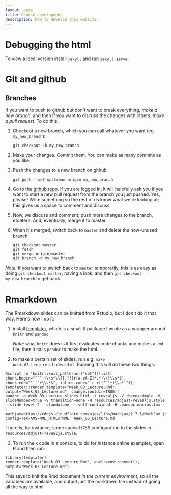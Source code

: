 ```yaml
---
layout: page
title: Course development
description: how to develop this website
---
```


# Debugging the html

To view a local version install `jekyll` and run `jekyll serve`.


# Git and github

## Branches

If you want to push to github but don't want to break everything,
*make a new branch*, and then if you want to discuss the changes with others,
*make a pull request*.
To do this,

1. Checkout a new branch, which you can call whatever you want (eg `my_new_branch`):
    ```
    git checkout -b my_new_branch
    ```

2. Make your changes. Commit them. You can make as many commits as you like.

3. Push the changes to a new branch on github
    ```
    git push --set-upstream origin my_new_branch
    ```

4. Go to the [github repo](https://github.com/UO_Biostats/UO_ABS).
    If you are logged in, it will helpfully ask you if you want to start a new pull request
    from the branch you just pushed. Yes, please!
    Write something so the rest of us know what we're looking at;
    this gives us a space to comment and discuss.

5. Now, we discuss and comment; push more changes to the branch, etcetera.
    And, eventually, merge it to master.

6. When it's merged, switch back to `master` and delete the now-unused branch:
    ```
    git checkout master
    git fetch
    git merge origin/master
    git branch -d my_new_branch
    ```

*Note:* If you want to switch back to `master` temporarily,
this is as easy as doing `git checkout master`; having a look,
and then `git checkout my_new_branch` to get back.

# Rmarkdown

The Rmarkdown slides can be knitted from Rstudio,
but I don't do it that way.
Here's how I do it:

1. install [templater](https://github.com/petrelharp/templater), which is a small R package I wrote as a wrapper around `knitr` and `pandoc`

    *Note:* what `knitr` does is it first evaluates code chunks and makes a `.md` file; then it calls `pandoc` to make the html.
    
2. to make a certain set of slides, run e.g. `make Week_03_Lecture.slides.html`. Running this will do these two things:
```
Rscript -e 'knitr::knit_patterns[["set"]](list( chunk.begin="^```+\\s*\\{[.]?(r[a-zA-Z]*.*)\\}\\s*$", chunk.end="^```+\\s*$", inline.code="`r +([^`]+)\\s*`")); templater::render_template("Week_03_Lecture.Rmd", output="Week_03_Lecture.md", change.rootdir=TRUE)'
pandoc -o Week_03_Lecture.slides.html -t revealjs -V theme=simple -V slideNumber=true -V transition=none -H resources/adjust-revealjs.style --slide-level 2 --standalone  --self-contained -H .pandoc.macros.tex --mathjax=https://cdnjs.cloudflare.com/ajax/libs/mathjax/2.7.1/MathJax.js?config=TeX-AMS-MML_HTMLorMML  Week_03_Lecture.md
```
There is, for instance, some special CSS configuration to the slides in `resources/adjust-revealjs.style`.

3. To run the `R` code in a console, to do for instance online examples, open R and then run:
```
library(templater)
render_template("Week_03_Lecture.Rmd", envir=environment(), output="Week_03_Lecture.md")
```
This says to knit the Rmd document *in the current environment*, so all the variables are available, and output just the markdown file instead of going all the way to html.

